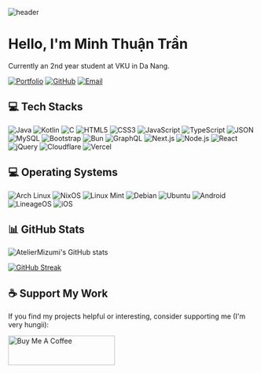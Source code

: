 ![header](https://capsule-render.vercel.app/api?type=waving&height=240&color=gradient&text=Welcome%20👋&textBg=false)

# Hello, I'm Minh Thuận Trần

Currently an 2nd year student at VKU in Da Nang.

[![Portfolio](https://img.shields.io/badge/Portfolio-thuanc177.me-blue?style=for-the-badge&logo=vercel)](https://thuanc177.me)
[![GitHub](https://img.shields.io/badge/GitHub-AtelierMizumi-black?style=for-the-badge&logo=github)](https://github.com/AtelierMizumi)
[![Email](https://img.shields.io/badge/Email-contact@thuanc177.me-red?style=for-the-badge&logo=gmail)](mailto:contact@thuanc177.me)

## 💻 Tech Stacks

<img src="https://img.shields.io/badge/java-%23ed8b00.svg?logo=openjdk&logoColor=white&style=for-the-badge" alt="Java" /> <img src="https://img.shields.io/badge/kotlin-%230095d5.svg?logo=kotlin&logoColor=white&style=for-the-badge" alt="Kotlin" /> <img src="https://img.shields.io/badge/c-%2300599c.svg?logo=c&logoColor=white&style=for-the-badge" alt="C" /> <img src="https://img.shields.io/badge/html5-%23e34f26.svg?logo=html5&logoColor=white&style=for-the-badge" alt="HTML5" /> <img src="https://img.shields.io/badge/css3-%231572b6.svg?logo=css3&logoColor=white&style=for-the-badge" alt="CSS3" /> <img src="https://img.shields.io/badge/javascript-%23323330.svg?logo=javascript&logoColor=%23F7DF1E&style=for-the-badge" alt="JavaScript" /> <img src="https://img.shields.io/badge/typescript-%23007acc.svg?logo=typescript&logoColor=white&style=for-the-badge" alt="TypeScript" /> <img src="https://img.shields.io/badge/json-%23000000.svg?logo=json&logoColor=white&style=for-the-badge" alt="JSON" /> <img src="https://img.shields.io/badge/mysql-%234479a1.svg?logo=mysql&logoColor=white&style=for-the-badge" alt="MySQL" /> <img src="https://img.shields.io/badge/bootstrap-%237952b3.svg?logo=bootstrap&logoColor=white&style=for-the-badge" alt="Bootstrap" /> <img src="https://img.shields.io/badge/bun-%23000000.svg?logo=bun&logoColor=white&style=for-the-badge" alt="Bun" /> <img src="https://img.shields.io/badge/graphql-%23e10098.svg?logo=graphql&logoColor=white&style=for-the-badge" alt="GraphQL" /> <img src="https://img.shields.io/badge/next.js-%23000000.svg?logo=next.js&logoColor=white&style=for-the-badge" alt="Next.js" /> <img src="https://img.shields.io/badge/node.js-%2343853d.svg?logo=node.js&logoColor=white&style=for-the-badge" alt="Node.js" /> <img src="https://img.shields.io/badge/react-%2320232a.svg?logo=react&logoColor=%2361dafb&style=for-the-badge" alt="React" /> <img src="https://img.shields.io/badge/jquery-%230769ad.svg?logo=jquery&logoColor=white&style=for-the-badge" alt="jQuery" /> <img src="https://img.shields.io/badge/cloudflare-%23f38020.svg?logo=cloudflare&logoColor=white&style=for-the-badge" alt="Cloudflare" /> <img src="https://img.shields.io/badge/vercel-%23000000.svg?logo=vercel&logoColor=white&style=for-the-badge" alt="Vercel" />

## 💻 Operating Systems

<img src="https://img.shields.io/badge/arch%20linux-%231793d1.svg?logo=archlinux&logoColor=white&style=for-the-badge" alt="Arch Linux" /> ![NixOS](https://img.shields.io/badge/NIXOS-5277C3.svg?style=for-the-badge&logo=NixOS&logoColor=white) <img src="https://img.shields.io/badge/linux%20mint-%2387cf3e.svg?logo=linuxmint&logoColor=white&style=for-the-badge" alt="Linux Mint" /> <img src="https://img.shields.io/badge/debian-%23a81d33.svg?logo=debian&logoColor=white&style=for-the-badge" alt="Debian" /> <img src="https://img.shields.io/badge/ubuntu-%23e95420.svg?logo=ubuntu&logoColor=white&style=for-the-badge" alt="Ubuntu" /> <img src="https://img.shields.io/badge/android-%233ddc84.svg?logo=android&logoColor=white&style=for-the-badge" alt="Android" /> <img src="https://img.shields.io/badge/lineageos-%23167c80.svg?logo=lineageos&logoColor=white&style=for-the-badge" alt="LineageOS" /> <img src="https://img.shields.io/badge/ios-%23000000.svg?logo=ios&logoColor=white&style=for-the-badge" alt="iOS" />

## 📊 GitHub Stats

![AtelierMizumi's GitHub stats](https://github-readme-stats.vercel.app/api?username=AtelierMizumi&show_icons=true&theme=dark)

[![GitHub Streak](https://streak-stats.demolab.com?user=AtelierMizumi&theme=dark&date_format=j%20M%5B%20Y%5D&exclude_days=Sun%2CSat)](https://git.io/streak-stats)

## ☕ Support My Work

If you find my projects helpful or interesting, consider supporting me (I'm very hungii):

<a href="https://www.buymeacoffee.com/thuanc177" target="_blank">
  <img src="https://cdn.buymeacoffee.com/buttons/v2/default-yellow.png" alt="Buy Me A Coffee" style="height: 60px !important;width: 217px !important;">
</a>
